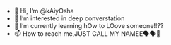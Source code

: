 - 👋 Hi, I’m @kAiyOsha
- 👀 I’m interested in deep converstation
- 🌱 I’m currently learning hOw to LOove someone!!??
- 📫 How to reach me,JUST CALL MY NAMEE🗣️🗣️👤

<!---
kAiyOsha/kAiyOsha is a ✨ special ✨ repository because its `README.md` (this file) appears on your GitHub profile.
You can click the Preview link to take a look at your changes.
--->
